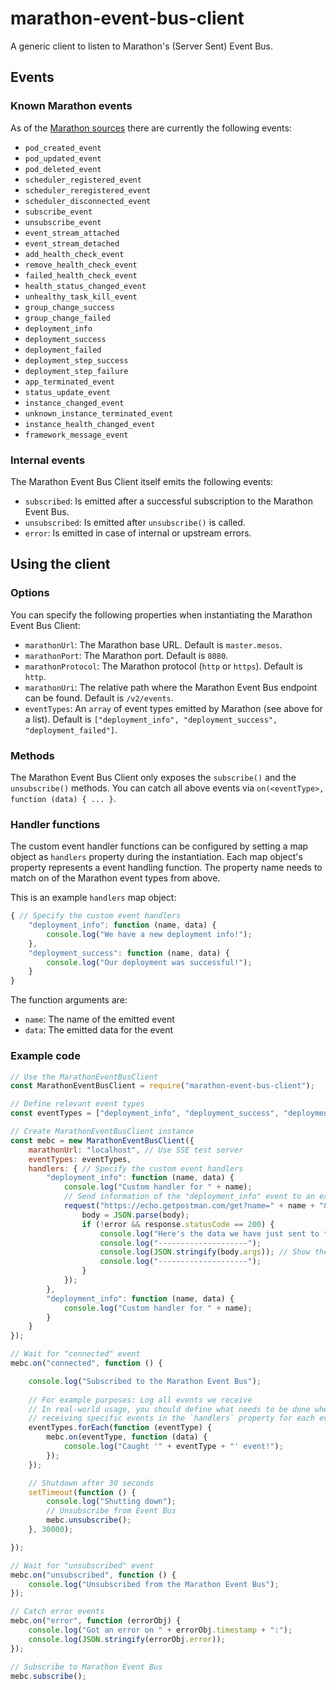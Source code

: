 # marathon-event-bus-client

A generic client to listen to Marathon's (Server Sent) Event Bus.

## Events

### Known Marathon events

As of the [Marathon sources](https://github.com/mesosphere/marathon/blob/master/src/main/scala/mesosphere/marathon/core/event/Events.scala) there are currently the following events:

 * `pod_created_event`
 * `pod_updated_event`
 * `pod_deleted_event`
 * `scheduler_registered_event`
 * `scheduler_reregistered_event`
 * `scheduler_disconnected_event`
 * `subscribe_event`
 * `unsubscribe_event`
 * `event_stream_attached`
 * `event_stream_detached`
 * `add_health_check_event`
 * `remove_health_check_event`
 * `failed_health_check_event`
 * `health_status_changed_event`
 * `unhealthy_task_kill_event`
 * `group_change_success`
 * `group_change_failed`
 * `deployment_info`
 * `deployment_success`
 * `deployment_failed`
 * `deployment_step_success`
 * `deployment_step_failure`
 * `app_terminated_event`
 * `status_update_event`
 * `instance_changed_event`
 * `unknown_instance_terminated_event`
 * `instance_health_changed_event`
 * `framework_message_event`
 
### Internal events

The Marathon Event Bus Client itself emits the following events:
 
 * `subscribed`: Is emitted after a successful subscription to the Marathon Event Bus.
 * `unsubscribed`: Is emitted after `unsubscribe()` is called.
 * `error`: Is emitted in case of internal or upstream errors.
   
## Using the client

### Options

You can specify the following properties when instantiating the Marathon Event Bus Client:

 * `marathonUrl`: The Marathon base URL. Default is `master.mesos`.
 * `marathonPort`: The Marathon port. Default is `8080`.
 * `marathonProtocol`: The Marathon protocol (`http` or `https`). Default is `http`. 
 * `marathonUri`: The relative path where the Marathon Event Bus endpoint can be found. Default is `/v2/events`.
 * `eventTypes`: An `array` of event types emitted by Marathon (see above for a list). Default is `["deployment_info", "deployment_success", "deployment_failed"]`.

### Methods

The Marathon Event Bus Client only exposes the `subscribe()` and the `unsubscribe()` methods. You can catch all above events via `on(<eventType>, function (data) { ... }`.

### Handler functions

The custom event handler functions can be configured by setting a map object as `handlers` property during the instantiation. Each map object's property represents a event handling function. The property name needs to match on of the Marathon event types from above. 

This is an example `handlers` map object:

```javascript
{ // Specify the custom event handlers
    "deployment_info": function (name, data) {
        console.log("We have a new deployment info!");
    },
    "deployment_success": function (name, data) {
        console.log("Our deployment was successful!");
    }
}
```

The function arguments are:

 * `name`: The name of the emitted event
 * `data`: The emitted data for the event

### Example code

```javascript
// Use the MarathonEventBusClient
const MarathonEventBusClient = require("marathon-event-bus-client");

// Define relevant event types
const eventTypes = ["deployment_info", "deployment_success", "deployment_failed"];

// Create MarathonEventBusClient instance
const mebc = new MarathonEventBusClient({
    marathonUrl: "localhost", // Use SSE test server
    eventTypes: eventTypes,
    handlers: { // Specify the custom event handlers
        "deployment_info": function (name, data) {
            console.log("Custom handler for " + name);
            // Send information of the "deployment_info" event to an external service (here: Just an echo service)
            request("https://echo.getpostman.com/get?name=" + name + "&startTime=" + data.timestamp, function (error, response, body) {
                body = JSON.parse(body);
                if (!error && response.statusCode == 200) {
                    console.log("Here's the data we have just sent to the echo service:");
                    console.log("--------------------");
                    console.log(JSON.stringify(body.args)); // Show the sent data
                    console.log("--------------------");
                }
            });
        },
        "deployment_info": function (name, data) {
            console.log("Custom handler for " + name);
        }
    }
});

// Wait for "connected" event
mebc.on("connected", function () {

    console.log("Subscribed to the Marathon Event Bus");
    
    // For example purposes: Log all events we receive
    // In real-world usage, you should define what needs to be done when
    // receiving specific events in the `handlers` property for each event type
    eventTypes.forEach(function (eventType) {
        mebc.on(eventType, function (data) {
            console.log("Caught '" + eventType + "' event!");
        });
    });

    // Shutdown after 30 seconds
    setTimeout(function () {
        console.log("Shutting down");
        // Unsubscribe from Event Bus
        mebc.unsubscribe();
    }, 30000);

});

// Wait for "unsubscribed" event
mebc.on("unsubscribed", function () {
    console.log("Unsubscribed from the Marathon Event Bus");
});

// Catch error events
mebc.on("error", function (errorObj) {
    console.log("Got an error on " + errorObj.timestamp + ":");
    console.log(JSON.stringify(errorObj.error));
});

// Subscribe to Marathon Event Bus
mebc.subscribe();
```
